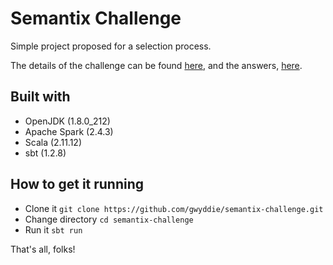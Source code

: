 # Semantix Challenge

Simple project proposed for a selection process.

The details of the challenge can be found [here](Desafio%20Engenheiro%20de%20Dados.pdf), and the answers, [here](questions.md).

## Built with

- OpenJDK (1.8.0_212)
- Apache Spark (2.4.3)
- Scala (2.11.12)
- sbt (1.2.8)

## How to get it running

- Clone it `git clone https://github.com/gwyddie/semantix-challenge.git`
- Change directory `cd semantix-challenge`
- Run it `sbt run`

That's all, folks!
